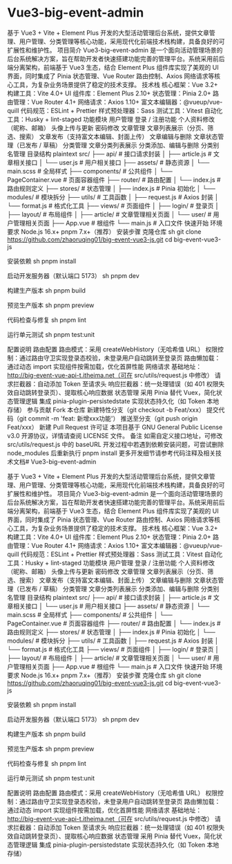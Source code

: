 # Vue3-big-event-admin

基于 Vue3 + Vite + Element Plus 开发的大型活动管理后台系统，提供文章管理、用户管理、分类管理等核心功能，采用现代化前端技术栈构建，具备良好的可扩展性和维护性。
项目简介
Vue3-big-event-admin 是一个面向活动管理场景的后台系统解决方案，旨在帮助开发者快速搭建功能完善的管理平台。系统采用前后端分离架构，前端基于 Vue3 生态，结合 Element Plus 组件库实现了美观的 UI 界面，同时集成了 Pinia 状态管理、Vue Router 路由控制、Axios 网络请求等核心工具，为复杂业务场景提供了稳定的技术支撑。
技术栈
核心框架：Vue 3.2+
构建工具：Vite 4.0+
UI 组件库：Element Plus 2.10+
状态管理：Pinia 2.0+
路由管理：Vue Router 4.1+
网络请求：Axios 1.10+
富文本编辑器：@vueup/vue-quill
代码规范：ESLint + Prettier
样式预处理器：Sass
测试工具：Vitest
自动化工具：Husky + lint-staged
功能模块
用户管理
登录 / 注册功能
个人资料修改（昵称、邮箱）
头像上传与更新
密码修改
文章管理
文章列表展示（分页、筛选、搜索）
文章发布（支持富文本编辑、封面上传）
文章编辑与删除
文章状态管理（已发布 / 草稿）
分类管理
文章分类列表展示
分类添加、编辑与删除
分类别名管理
目录结构
plaintext
src/
├── api/               # 接口请求封装
│   ├── article.js     # 文章相关接口
│   └── user.js        # 用户相关接口
├── assets/            # 静态资源
│   └── main.scss      # 全局样式
├── components/        # 公共组件
│   └── PageContainer.vue  # 页面容器组件
├── router/            # 路由配置
│   └── index.js       # 路由规则定义
├── stores/            # 状态管理
│   ├── index.js       # Pinia 初始化
│   └── modules/       # 模块拆分
├── utils/             # 工具函数
│   ├── request.js     # Axios 封装
│   └── format.js      # 格式化工具
├── views/             # 页面组件
│   ├── login/         # 登录页
│   ├── layout/        # 布局组件
│   ├── article/       # 文章管理相关页面
│   └── user/          # 用户管理相关页面
├── App.vue            # 根组件
└── main.js            # 入口文件
快速开始
环境要求
Node.js 16.x+
pnpm 7.x+（推荐）
安装步骤
克隆仓库
sh
git clone https://github.com/zhaoruqing01/big-event-vue3-js.git
cd big-event-vue3-js

安装依赖
sh
pnpm install

启动开发服务器（默认端口 5173）
sh
pnpm dev

构建生产版本
sh
pnpm build

预览生产版本
sh
pnpm preview

代码检查与修复
sh
pnpm lint

运行单元测试
sh
pnpm test:unit

配置说明
路由配置
路由模式：采用 createWebHistory（无哈希值 URL）
权限控制：通过路由守卫实现登录态校验，未登录用户自动跳转至登录页
路由懒加载：通过动态 import 实现组件按需加载，优化首屏性能
网络请求
基础地址：http://big-event-vue-api-t.itheima.net（可在 src/utils/request.js 中修改）
请求拦截器：自动添加 Token 至请求头
响应拦截器：统一处理错误（如 401 权限失效自动跳转登录页）、提取核心响应数据
状态管理
采用 Pinia 替代 Vuex，简化状态管理逻辑
集成 pinia-plugin-persistedstate 实现状态持久化（如 Token 本地存储）
参与贡献
Fork 本仓库
新建特性分支（git checkout -b Feat/xxx）
提交代码（git commit -m 'feat: 新增xxx功能'）
推送至分支（git push origin Feat/xxx）
新建 Pull Request
许可证
本项目基于 GNU General Public License v3.0 开源协议，详情请查阅 LICENSE 文件。
备注
如需自定义接口地址，可修改 src/utils/request.js 中的 baseURL
开发过程中若遇到依赖安装问题，可尝试删除 node_modules 后重新执行 pnpm install
更多开发细节请参考代码注释及相关技术文档# Vue3-big-event-admin

基于 Vue3 + Vite + Element Plus 开发的大型活动管理后台系统，提供文章管理、用户管理、分类管理等核心功能，采用现代化前端技术栈构建，具备良好的可扩展性和维护性。
项目简介
Vue3-big-event-admin 是一个面向活动管理场景的后台系统解决方案，旨在帮助开发者快速搭建功能完善的管理平台。系统采用前后端分离架构，前端基于 Vue3 生态，结合 Element Plus 组件库实现了美观的 UI 界面，同时集成了 Pinia 状态管理、Vue Router 路由控制、Axios 网络请求等核心工具，为复杂业务场景提供了稳定的技术支撑。
技术栈
核心框架：Vue 3.2+
构建工具：Vite 4.0+
UI 组件库：Element Plus 2.10+
状态管理：Pinia 2.0+
路由管理：Vue Router 4.1+
网络请求：Axios 1.10+
富文本编辑器：@vueup/vue-quill
代码规范：ESLint + Prettier
样式预处理器：Sass
测试工具：Vitest
自动化工具：Husky + lint-staged
功能模块
用户管理
登录 / 注册功能
个人资料修改（昵称、邮箱）
头像上传与更新
密码修改
文章管理
文章列表展示（分页、筛选、搜索）
文章发布（支持富文本编辑、封面上传）
文章编辑与删除
文章状态管理（已发布 / 草稿）
分类管理
文章分类列表展示
分类添加、编辑与删除
分类别名管理
目录结构
plaintext
src/
├── api/               # 接口请求封装
│   ├── article.js     # 文章相关接口
│   └── user.js        # 用户相关接口
├── assets/            # 静态资源
│   └── main.scss      # 全局样式
├── components/        # 公共组件
│   └── PageContainer.vue  # 页面容器组件
├── router/            # 路由配置
│   └── index.js       # 路由规则定义
├── stores/            # 状态管理
│   ├── index.js       # Pinia 初始化
│   └── modules/       # 模块拆分
├── utils/             # 工具函数
│   ├── request.js     # Axios 封装
│   └── format.js      # 格式化工具
├── views/             # 页面组件
│   ├── login/         # 登录页
│   ├── layout/        # 布局组件
│   ├── article/       # 文章管理相关页面
│   └── user/          # 用户管理相关页面
├── App.vue            # 根组件
└── main.js            # 入口文件
快速开始
环境要求
Node.js 16.x+
pnpm 7.x+（推荐）
安装步骤
克隆仓库
sh
git clone https://github.com/zhaoruqing01/big-event-vue3-js.git
cd big-event-vue3-js

安装依赖
sh
pnpm install

启动开发服务器（默认端口 5173）
sh
pnpm dev

构建生产版本
sh
pnpm build

预览生产版本
sh
pnpm preview

代码检查与修复
sh
pnpm lint

运行单元测试
sh
pnpm test:unit

配置说明
路由配置
路由模式：采用 createWebHistory（无哈希值 URL）
权限控制：通过路由守卫实现登录态校验，未登录用户自动跳转至登录页
路由懒加载：通过动态 import 实现组件按需加载，优化首屏性能
网络请求
基础地址：http://big-event-vue-api-t.itheima.net（可在 src/utils/request.js 中修改）
请求拦截器：自动添加 Token 至请求头
响应拦截器：统一处理错误（如 401 权限失效自动跳转登录页）、提取核心响应数据
状态管理
采用 Pinia 替代 Vuex，简化状态管理逻辑
集成 pinia-plugin-persistedstate 实现状态持久化（如 Token 本地存储）
